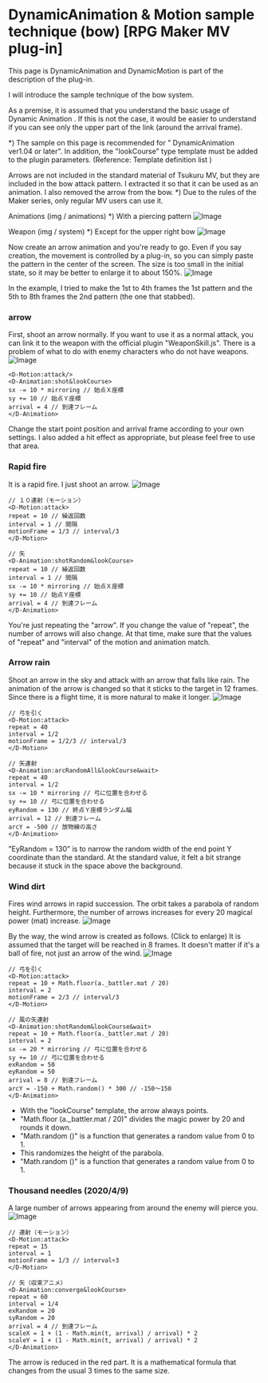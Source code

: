 # DynamicAnimation & Motion sample technique (bow) [RPG Maker MV plug-in]
This page is DynamicAnimation and DynamicMotion is part of the description of the plug-in.

I will introduce the sample technique of the bow system.

As a premise, it is assumed that you understand the basic usage of Dynamic Animation .
If this is not the case, it would be easier to understand if you can see only the upper part of the link (around the arrival frame).

*) The sample on this page is recommended for " DynamicAnimation ver1.04 or later". In addition, the "lookCourse" type template must be added to the plugin parameters. (Reference: Template definition list )

Arrows are not included in the standard material of Tsukuru MV, but they are included in the bow attack pattern. I extracted it so that it can be used as an animation. I also removed the arrow from the bow.
*) Due to the rules of the Maker series, only regular MV users can use it.

Animations (img / animations)
*) With a piercing pattern
![Image](image.gif)

Weapon (img / system)
*) Except for the upper right bow
![Image](image.gif)

Now create an arrow animation and you're ready to go.
Even if you say creation, the movement is controlled by a plug-in, so you can simply paste the pattern in the center of the screen.
The size is too small in the initial state, so it may be better to enlarge it to about 150%.
![Image](image.gif)

In the example, I tried to make the 1st to 4th frames the 1st pattern and the 5th to 8th frames the 2nd pattern (the one that stabbed).

### arrow

First, shoot an arrow normally.
If you want to use it as a normal attack, you can link it to the weapon with the official plugin "WeaponSkill.js".
There is a problem of what to do with enemy characters who do not have weapons.
![Image](image.gif)
```
<D-Motion:attack/>
<D-Animation:shot&lookCourse>
sx -= 10 * mirroring // 始点Ｘ座標
sy += 10 // 始点Ｙ座標
arrival = 4 // 到達フレーム
</D-Animation>
```

Change the start point position and arrival frame according to your own settings.
I also added a hit effect as appropriate, but please feel free to use that area.

### Rapid fire

It is a rapid fire. I just shoot an arrow.
![Image](image.gif)
```
// １０連射（モーション）
<D-Motion:attack>
repeat = 10 // 繰返回数
interval = 1 // 間隔
motionFrame = 1/3 // interval/3
</D-Motion>

// 矢
<D-Animation:shotRandom&lookCourse>
repeat = 10 // 繰返回数
interval = 1 // 間隔
sx -= 10 * mirroring // 始点Ｘ座標
sy += 10 // 始点Ｙ座標
arrival = 4 // 到達フレーム
</D-Animation>
```

You're just repeating the "arrow".
If you change the value of "repeat", the number of arrows will also change. At that time, make sure that the values ​​of "repeat" and "interval" of the motion and animation match.

### Arrow rain

Shoot an arrow in the sky and attack with an arrow that falls like rain.
The animation of the arrow is changed so that it sticks to the target in 12 frames.
Since there is a flight time, it is more natural to make it longer.
![Image](image.gif)
```
// 弓を引く
<D-Motion:attack>
repeat = 40
interval = 1/2
motionFrame = 1/2/3 // interval/3
</D-Motion>

// 矢連射
<D-Animation:arcRandomAll&lookCourse&wait>
repeat = 40
interval = 1/2
sx -= 10 * mirroring // 弓に位置を合わせる
sy += 10 // 弓に位置を合わせる
eyRandom = 130 // 終点Ｙ座標ランダム幅
arrival = 12 // 到達フレーム
arcY = -500 // 放物線の高さ
</D-Animation>
```
"EyRandom = 130" is to narrow the random width of the end point Y coordinate than the standard. At the standard value, it felt a bit strange because it stuck in the space above the background.

### Wind dirt

Fires wind arrows in rapid succession.
The orbit takes a parabola of random height.
Furthermore, the number of arrows increases for every 20 magical power (mat) increase.
![Image](image.gif)

By the way, the wind arrow is created as follows. (Click to enlarge)
It is assumed that the target will be reached in 8 frames.
It doesn't matter if it's a ball of fire, not just an arrow of the wind.
![Image](image.gif)
```
// 弓を引く
<D-Motion:attack>
repeat = 10 + Math.floor(a._battler.mat / 20)
interval = 2
motionFrame = 2/3 // interval/3
</D-Motion>

// 風の矢連射
<D-Animation:shotRandom&lookCourse&wait>
repeat = 10 + Math.floor(a._battler.mat / 20)
interval = 2
sx -= 20 * mirroring // 弓に位置を合わせる
sy += 10 // 弓に位置を合わせる
exRandom = 50
eyRandom = 50
arrival = 8 // 到達フレーム
arcY = -150 + Math.random() * 300 // -150～150
</D-Animation>
```

- With the "lookCourse" template, the arrow always points.
- "Math.floor (a._battler.mat / 20)" divides the magic power by 20 and rounds it down.
- "Math.random ()" is a function that generates a random value from 0 to 1.
- This randomizes the height of the parabola.
- "Math.random ()" is a function that generates a random value from 0 to 1.

### Thousand needles (2020/4/9)

A large number of arrows appearing from around the enemy will pierce you.
![Image](image.gif)
```
// 連射（モーション）
<D-Motion:attack>
repeat = 15
interval = 1
motionFrame = 1/3 // interval÷3
</D-Motion>

// 矢（収束アニメ）
<D-Animation:converge&lookCourse>
repeat = 60
interval = 1/4
exRandom = 20
syRandom = 20
arrival = 4 // 到達フレーム
scaleX = 1 + (1 - Math.min(t, arrival) / arrival) * 2
scaleY = 1 + (1 - Math.min(t, arrival) / arrival) * 2
</D-Animation>
```
The arrow is reduced in the red part.
It is a mathematical formula that changes from the usual 3 times to the same size.